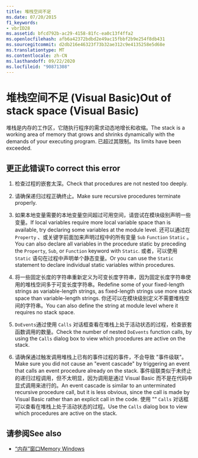 ```yaml
---
title: 堆栈空间不足
ms.date: 07/20/2015
f1_keywords:
- vbrID28
ms.assetid: bfcd792b-ac29-4158-81fc-ea0c13f4ffa2
ms.openlocfilehash: afb6a42372bdbd2e49ac15fbbf2b9e254f8db431
ms.sourcegitcommit: d2db216e46323f73b32ae312c9e4135258e5d68e
ms.translationtype: MT
ms.contentlocale: zh-CN
ms.lasthandoff: 09/22/2020
ms.locfileid: "90871308"
---
```

# <a name="out-of-stack-space-visual-basic"></a><span data-ttu-id="e1a99-102">堆栈空间不足 (Visual Basic)</span><span class="sxs-lookup"><span data-stu-id="e1a99-102">Out of stack space (Visual Basic)</span></span>

<span data-ttu-id="e1a99-103">堆栈是内存的工作区，它随执行程序的需求动态地增长和收缩。</span><span class="sxs-lookup"><span data-stu-id="e1a99-103">The stack is a working area of memory that grows and shrinks dynamically with the demands of your executing program.</span></span> <span data-ttu-id="e1a99-104">已超过其限制。</span><span class="sxs-lookup"><span data-stu-id="e1a99-104">Its limits have been exceeded.</span></span>  
  
## <a name="to-correct-this-error"></a><span data-ttu-id="e1a99-105">更正此错误</span><span class="sxs-lookup"><span data-stu-id="e1a99-105">To correct this error</span></span>  
  
1. <span data-ttu-id="e1a99-106">检查过程的嵌套太深。</span><span class="sxs-lookup"><span data-stu-id="e1a99-106">Check that procedures are not nested too deeply.</span></span>  
  
2. <span data-ttu-id="e1a99-107">请确保递归过程正确终止。</span><span class="sxs-lookup"><span data-stu-id="e1a99-107">Make sure recursive procedures terminate properly.</span></span>  
  
3. <span data-ttu-id="e1a99-108">如果本地变量需要的本地变量空间超过可用空间，请尝试在模块级别声明一些变量。</span><span class="sxs-lookup"><span data-stu-id="e1a99-108">If local variables require more local variable space than is available, try declaring some variables at the module level.</span></span> <span data-ttu-id="e1a99-109">还可以通过在 `Property` 、或关键字前面加来声明过程中的所有变量 `Sub` `Function` `Static` 。</span><span class="sxs-lookup"><span data-stu-id="e1a99-109">You can also declare all variables in the procedure static by preceding the `Property`, `Sub`, or `Function` keyword with `Static`.</span></span> <span data-ttu-id="e1a99-110">或者，可以使用 `Static` 语句在过程中声明单个静态变量。</span><span class="sxs-lookup"><span data-stu-id="e1a99-110">Or you can use the `Static` statement to declare individual static variables within procedures.</span></span>  
  
4. <span data-ttu-id="e1a99-111">将一些固定长度的字符串重新定义为可变长度字符串，因为固定长度字符串使用的堆栈空间多于可变长度字符串。</span><span class="sxs-lookup"><span data-stu-id="e1a99-111">Redefine some of your fixed-length strings as variable-length strings, as fixed-length strings use more stack space than variable-length strings.</span></span> <span data-ttu-id="e1a99-112">你还可以在模块级别定义不需要堆栈空间的字符串。</span><span class="sxs-lookup"><span data-stu-id="e1a99-112">You can also define the string at module level where it requires no stack space.</span></span>  
  
5. <span data-ttu-id="e1a99-113">`DoEvents`通过使用 `Calls` 对话框查看在堆栈上处于活动状态的过程，检查嵌套函数调用的数量。</span><span class="sxs-lookup"><span data-stu-id="e1a99-113">Check the number of nested `DoEvents` function calls, by using the `Calls` dialog box to view which procedures are active on the stack.</span></span>  
  
6. <span data-ttu-id="e1a99-114">请确保通过触发调用堆栈上已有的事件过程的事件，不会导致 "事件级联"。</span><span class="sxs-lookup"><span data-stu-id="e1a99-114">Make sure you did not cause an "event cascade" by triggering an event that calls an event procedure already on the stack.</span></span> <span data-ttu-id="e1a99-115">事件级联类似于未终止的递归过程调用，但不太明显，因为调用是通过 Visual Basic 而不是在代码中显式调用来进行的。</span><span class="sxs-lookup"><span data-stu-id="e1a99-115">An event cascade is similar to an unterminated recursive procedure call, but it is less obvious, since the call is made by Visual Basic rather than an explicit call in the code.</span></span> <span data-ttu-id="e1a99-116">使用 "" `Calls` 对话框可以查看在堆栈上处于活动状态的过程。</span><span class="sxs-lookup"><span data-stu-id="e1a99-116">Use the `Calls` dialog box to view which procedures are active on the stack.</span></span>  
  
## <a name="see-also"></a><span data-ttu-id="e1a99-117">请参阅</span><span class="sxs-lookup"><span data-stu-id="e1a99-117">See also</span></span>

- [<span data-ttu-id="e1a99-118">“内存”窗口</span><span class="sxs-lookup"><span data-stu-id="e1a99-118">Memory Windows</span></span>](/visualstudio/debugger/memory-windows)
